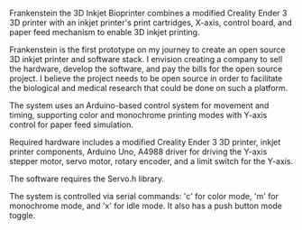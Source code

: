 Frankenstein the 3D Inkjet Bioprinter combines a modified Creality Ender 3 3D printer with an inkjet printer's print cartridges, X-axis, control board, and paper feed mechanism to enable 3D inkjet printing.

Frankenstein is the first prototype on my journey to create an open source 3D inkjet printer and software stack. I envision creating a company to sell the hardware, develop the software, and pay the bills for the open source project.
I believe the project needs to be open source in order to facilitate the biological and medical research that could be done on such a platform.

The system uses an Arduino-based control system for movement and timing, supporting color and monochrome printing modes with Y-axis control for paper feed simulation.

Required hardware includes a modified Creality Ender 3 3D printer, inkjet printer components, Arduino Uno, A4988 driver for driving the Y-axis stepper motor, servo motor, rotary encoder, and a limit switch for the Y-axis.

The software requires the Servo.h library.

The system is controlled via serial commands: 'c' for color mode, 'm' for monochrome mode, and 'x' for idle mode. It also has a push button mode toggle.

